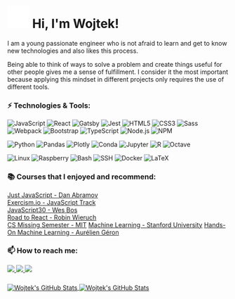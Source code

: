 # <img width=50 src="https://github.com/wszczawinski/wszczawinski.github.io/blob/master/src/img/deer_logo_white.png" /> Hi, I'm Wojtek!

I am a young passionate engineer who is not afraid to learn and get to know new technologies and also likes this process.

Being able to think of ways to solve a problem and create things useful for other people gives me a sense of fulfillment. I consider it the most important because applying this mindset in different projects only requires the use of different tools.

### ⚡ Technologies & Tools:

![JavaScript](https://img.shields.io/badge/-JavaScript%20ES6+-F7DF1E?style=flat&logo=javascript&logoColor=ffffff)
![React](https://img.shields.io/badge/-React-61DAFB?style=flat&logo=react&logoColor=ffffff)
![Gatsby](https://img.shields.io/badge/-Gatsby-663399?style=flat&logo=gatsby&logoColor=ffffff)
![Jest](https://img.shields.io/badge/-Jest-C21325?style=flat&logo=jest&logoColor=ffffff)
![HTML5](https://img.shields.io/badge/-HTML5-e34f26?style=flat&logo=HTML5&logoColor=ffffff)
![CSS3](https://img.shields.io/badge/-CSS3-1572B6?style=flat&logo=CSS3&logoColor=ffffff)
![Sass](https://img.shields.io/badge/-Scss/Sass-cc6699?style=flat&logo=sass&logoColor=ffffff)
![Webpack](https://img.shields.io/badge/-Webpack-8DD6F9?style=flat&logo=webpack&logoColor=ffffff)
![Bootstrap](https://img.shields.io/badge/-Bootstrap-563D7C?style=flat&logo=bootstrap&logoColor=ffffff)
![TypeScript](https://img.shields.io/badge/-TypeScript-007ACC?style=flat&logo=typescript&logoColor=ffffff)
![Node.js](https://img.shields.io/badge/-Node.js-339933?style=flat&logo=node.js&logoColor=ffffff)
![NPM](https://img.shields.io/badge/-NPM-CB3837?style=flat&logo=npm&logoColor=ffffff)


![Python](https://img.shields.io/badge/-Python-3776AB?style=flat&logo=python&logoColor=ffffff)
![Pandas](https://img.shields.io/badge/-Pandas-130654?style=flat&logo=pandas&logoColor=ffffff)
![Plotly](https://img.shields.io/badge/-Plotly-20293d?style=flat&logo=plotly&logoColor=ffffff)
![Conda](https://img.shields.io/badge/-Conda-43b02a?style=flat&logo=anaconda&logoColor=ffffff)
![Jupyter](https://img.shields.io/badge/-Jupyter-F37626?style=flat&logo=jupyter&logoColor=ffffff)
![R](https://img.shields.io/badge/-R-3776AB?style=flat&logo=r&logoColor=ffffff)
![Octave](https://img.shields.io/badge/-Octave-0790C0?style=flat&logo=octave&logoColor=ffffff)


![Linux](https://img.shields.io/badge/-Linux-185886?style=flat&logo=linux&logoColor=ffffff)
![Raspberry](https://img.shields.io/badge/-RaspberryPi-CD2355?style=flat&logo=raspberrypi&logoColor=ffffff)
![Bash](https://img.shields.io/badge/-Bash-4EAA25?style=flat&logo=gnu-bash&logoColor=ffffff)
![SSH](https://img.shields.io/badge/-SSH-5391FE?style=flat&logo=powershell&logoColor=ffffff)
![Docker](https://img.shields.io/badge/-Docker-007ACC?style=flat&logo=docker&logoColor=ffffff)
![LaTeX](https://img.shields.io/badge/-LaTeX-008080?style=flat&logo=latex&logoColor=ffffff)

<!-- 
![VSCode](https://img.shields.io/badge/-VS%20Code-007acc?style=flat&logo=visual-studio-code&logoColor=ffffff)
![Hyper](https://img.shields.io/badge/-Hyper-000000?style=flat&logo=hyper&logoColor=ffffff)
![Brave](https://img.shields.io/badge/-Brave-ff6324?style=flat&logo=brave&logoColor=ffffff)

### 🌱 Currently learning:

![MachineLearning](https://img.shields.io/badge/-🤖%20MachineLearning-0790C0?style=flat) -->

### 📚 Courses that I enjoyed and recommend:

<a href="https://justjavascript.com/" target="blank">Just JavaScript - Dan Abramov</a> <br/>
<a href="https://exercism.io/tracks/javascript" target="blank">Exercism.io - JavaScript Track</a> <br/>
<a href="https://javascript30.com/" target="blank">JavaScript30 - Wes Bos</a> <br/>
<a href="https://www.roadtoreact.com/" target="blank">Road to React - Robin Wieruch</a> <br/>
<a href="https://missing.csail.mit.edu/" target="blank">CS Missing Semester - MIT</a>
<a href="https://www.coursera.org/learn/machine-learning" target="blank">Machine Learning - Stanford University</a>
<a href="https://www.oreilly.com/library/view/hands-on-machine-learning/9781492032632/" target="blank">Hands-On Machine Learning - Aurélien Géron</a> <br/>

### 📫 How to reach me:

<a href="https://www.linkedin.com/in/wszczawinski" targer="blank">
  <img src="https://img.shields.io/badge/-LinkedIn-success?style=flat&logo=linkedin&logoColor=ffffff" />
</a>
<a href="mailto:szczawinski.wojtek@gmail.com">
  <img src="https://img.shields.io/badge/-Mail-success?style=flat&logo=gmail&logoColor=ffffff" />
</a>
<a href="https://https://wszczawinski.github.io//">
  <img src="https://img.shields.io/badge/-Website-success?style=flat&logo=brave&logoColor=ffffff" />
</a>


###


<a href="">
  <img align="center" src="https://github-readme-stats.vercel.app/api?username=wszczawinski&hide=stars&theme=dark&include_all_commits=true&custom_title=📈%20Github%20Stats:&hide_border=true&count_private=true&show_icons=true&icon_color=28a745&line_height=42" alt="Wojtek's GitHub Stats" />
</a>

<a href="">
  <img align="center" src="https://github-readme-stats.vercel.app/api/top-langs/?username=wszczawinski&theme=dark&hide_border=true&hide=jupyter%20notebook,html&hide_title=True&line_height=27" alt="Wojtek's GitHub Stats" />
</a>

<!--
- 🔭 I’m currently working on ...
- 👯 I’m looking to collaborate on ...
- 🤔 I’m looking for help with ...
- 💬 Ask me about ...
- ⚡ Fun fact: ...
-->
